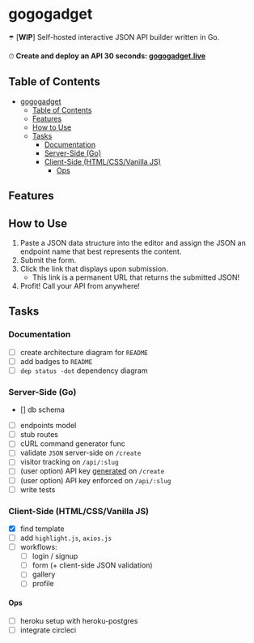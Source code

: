 # gogogadget

☂️ [**WIP**] Self-hosted interactive JSON API builder written in Go.

⏱ **Create and deploy an API 30 seconds: [gogogadget.live](https://gogogadget.live)**

## Table of Contents

- [gogogadget](#gogogadget)
  - [Table of Contents](#table-of-contents)
  - [Features](#features)
  - [How to Use](#how-to-use)
  - [Tasks](#tasks)
    - [Documentation](#documentation)
    - [Server-Side (Go)](#server-side-go)
    - [Client-Side (HTML/CSS/Vanilla JS)](#client-side-htmlcssvanilla-js)
      - [Ops](#ops)

## Features

## How to Use

1. Paste a JSON data structure into the editor and assign the JSON an endpoint name that best represents the content.
2. Submit the form.
3. Click the link that displays upon submission.
   - This link is a permanent URL that returns the submitted JSON!
4. Profit! Call your API from anywhere!

## Tasks

### Documentation

- [ ] create architecture diagram for `README`
- [ ] add badges to `README`
- [ ] `dep status -dot` dependency diagram

### Server-Side (Go)

- [] db schema
- [ ] endpoints model
- [ ] stub routes
- [ ] cURL command generator func
- [ ] validate `JSON` server-side on `/create`
- [ ] visitor tracking on `/api/:slug`
- [ ] (user option) API key [generated](https://echo.labstack.com/middleware/key-auth) on `/create`
- [ ] (user option) API key enforced on `/api/:slug`
- [ ] write tests

### Client-Side (HTML/CSS/Vanilla JS)

- [x] find template
- [ ] add `highlight.js`, `axios.js`
- [ ] workflows:
  - [ ] login / signup
  - [ ] form (+ client-side JSON validation)
  - [ ] gallery
  - [ ] profile

#### Ops

- [ ] heroku setup with heroku-postgres
- [ ] integrate circleci

